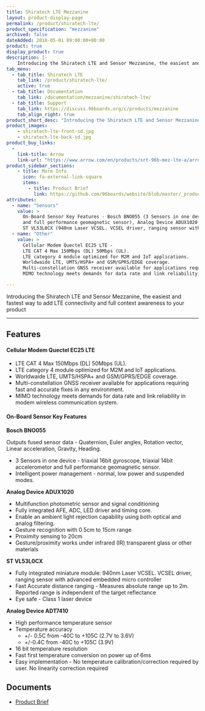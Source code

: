 ```yaml
---
title: Shiratech LTE Mezzanine
layout: product-display-page
permalink: /product/shiratech-lte/
product_specification: "mezzanine"
archived: false
dateAdded: 2018-05-01 09:00:00+00:00
product: true
display_product: true
description: |-
    Introducing the Shiratech LTE and Sensor Mezzanine, the easiest and fastest way to add LTE connectivity and full context awareness to your product
tab_menu:
  - tab_title: Shiratech LTE
    tab_link: /product/shiratech-lte/
    active: true
  - tab_title: Documentation
    tab_link: /documentation/mezzanine/shiratech-lte/
  - tab_title: Support
    tab_link: https://discuss.96boards.org/c/products/mezzanine
    tab_align_right: true
product_short_desc: "Introducing the Shiratech LTE and Sensor Mezzanine, the easiest and fastest way to add LTE connectivity and full context awareness to your product"
product_images:
    - shiratech-lte-front-sd.jpg
    - shiratech-lte-back-sd.jpg
product_buy_links:
  -
    link-title: Arrow
    link-url: "https://www.arrow.com/en/products/srt-96b-mez-lte-a/arrow-development-tools"
product_sidebar_sections:
    - title: More Info
      icon: fa-external-link-square
      items:
        - title: Product Brief
          link: https://github.com/96boards/website/blob/master/_product/mezzanine/shiratech-lte/files/shiratech-brief.pdf
attributes:
  - name: "Sensors"
    value: >
      On-Board Sensor Key Features - Bosch BNO055 (3 Sensors in one device - triaxial 16bit gyroscope, triaxial 14bit accelerometor
      and full performance geomagnetic sensor), Analog Device ADUX1020 (Multifunction photometric sensor and signal conditioning),
      ST VL53L0CX (940nm Laser VCSEL. VCSEL driver, ranging sensor with advanced embedded micro controller) and Analog Device ADT7410 (High performance temperature sensor)
  - name: "Other"
    value: >
      Cellular Modem Quectel EC25 LTE -
      LTE CAT 4 Max 150Mbps (DL) 50Mbps (UL).
      LTE category 4 module optimized for M2M and IoT applications.
      Worldwaide LTE, UMTS/HSPA+ and GSM/GPRS/EDGE coverage.
      Multi-constellation GNSS receiver available for applications requiring fast and accurate fixes in any environment.
      MIMO technology meets demands for data rate and link reliability in modem wireless communication system.

---
```

Introducing the Shiratech LTE and Sensor Mezzanine, the easiest and fastest way to add LTE connectivity and full context awareness to your product

***

## Features

#### Cellular Modem Quectel EC25 LTE

- LTE CAT 4 Max 150Mbps (DL) 50Mbps (UL).
- LTE category 4 module optimized for M2M and IoT applications.
- Worldwaide LTE, UMTS/HSPA+ and GSM/GPRS/EDGE coverage.
- Multi-constellation GNSS receiver available for applications requiring fast and accurate fixes in any environment.
- MIMO technology meets demands for data rate and link reliability in modem wireless communication system.

#### On-Board Sensor Key Features

**Bosch BNO055**

Outputs fused sensor data - Quaternion, Euler angles, Rotation vector, Linear acceleration, Gravity, Heading.

- 3 Sensors in one device - triaxial 16bit gyroscope, triaxial 14bit accelerometor and full performance geomagnetic sensor.
- Intelligent power management - normal, low power and suspended modes.

**Analog Device ADUX1020**

- Multifunction photometric sensor and signal conditioning
- Fully integrated AFE, ADC, LED driver and timing core.
- Enable an ambient light rejection capability using both optical and analog filtering.
- Gesture recognition with 0.5cm to 15cm range
- Proximity sensing to 20cm
- Gesture/proximity works under infrared (IR) transparent glass or other materials

**ST VL53L0CX**

- Fully integrated miniature module: 940nm Laser VCSEL. VCSEL driver, ranging sensor with advanced embedded micro controller
- Fast Accurate distance ranging - Measures absolute range up to 2m. Reported range is independent of the target reflectance
- Eye safe - Class 1 laser device

**Analog Device ADT7410**

- High performance temperature sensor
- Temperature accuracy
   - +/- 0.5C from -40C to +105C (2.7V to 3.6V)
   - +/-0.4C from -40C to +105C (3.9V)
- 16 bit temperature resolution
- Fast first temperature conversion on power up of 6ms
- Easy implementation - No temperature calibration/correction required by user. No linearity correction required

## Documents

- [Product Brief](https://github.com/96boards/website/blob/master/_product/mezzanine/shiratech-lte/files/shiratech-brief.pdf)
